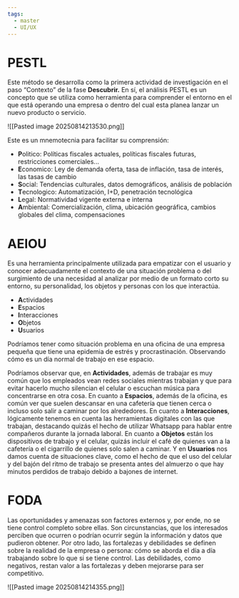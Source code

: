 ```yaml
---
tags:
  - master
  - UI/UX
---
```

# PESTL

Este método se desarrolla como la primera actividad de investigación en el paso “Contexto” de la fase **Descubrir.** En sí, el análisis PESTL es un concepto que se utiliza como herramienta para comprender el entorno en el que está operando una empresa o dentro del cual esta planea lanzar un nuevo producto o servicio.

![[Pasted image 20250814213530.png]]

Este es un mnemotecnia para facilitar su comprensión:

- **P**olitico: Políticas fiscales actuales, políticas fiscales futuras, restricciones comerciales... 
- **E**conomico: Ley de demanda oferta, tasa de inflación, tasa de interés, las tasas de cambio
- **S**ocial: Tendencias culturales, datos demográficos, análisis de población
- **T**ecnologico: Automatización, I+D, penetración tecnológica
- **L**egal: Normatividad vigente externa e interna
- **A**mbiental: Comercialización, clima, ubicación geográfica, cambios globales del clima, compensaciones 

# AEIOU

Es una herramienta principalmente utilizada para empatizar con el usuario y conocer adecuadamente el contexto de una situación problema o del surgimiento de una necesidad al analizar por medio de un formato corto su entorno, su personalidad, los objetos y personas con los que interactúa.

- **A**ctividades
- **E**spacios
- **I**nteracciones
- **O**bjetos
- **U**suarios

Podríamos tener como situación problema en una oficina de una empresa pequeña que tiene una epidemia de estrés y procrastinación. Observando cómo es un día normal de trabajo en ese espacio.

Podríamos observar que, en **Actividades**, además de trabajar es muy común que los empleados vean redes sociales mientras trabajan y que para evitar hacerlo mucho silencian el celular o escuchan música para concentrarse en otra cosa. En cuanto a **Espacios**, además de la oficina, es común ver que suelen descansar en una cafetería que tienen cerca o incluso solo salir a caminar por los alrededores. En cuanto a **Interacciones**, lógicamente tenemos en cuenta las herramientas digitales con las que trabajan, destacando quizás el hecho de utilizar Whatsapp para hablar entre compañeros durante la jornada laboral. En cuanto a **Objetos** están los dispositivos de trabajo y el celular, quizás incluir el café de quienes van a la cafetería o el cigarrillo de quienes solo salen a caminar. Y en **Usuarios** nos damos cuenta de situaciones clave, como el hecho de que el uso del celular y del bajón del ritmo de trabajo se presenta antes del almuerzo o que hay minutos perdidos de trabajo debido a bajones de internet.

# FODA
Las oportunidades y amenazas son factores externos y, por ende, no se tiene control completo sobre ellas. Son circunstancias, que los interesados perciben que ocurren o podrían ocurrir según la información y datos que pudieron obtener. Por otro lado, las fortalezas y debilidades se definen sobre la realidad de la empresa o persona: cómo se aborda el día a día trabajando sobre lo que si se tiene control. Las debilidades, como negativos, restan valor a las fortalezas y deben mejorarse para ser competitivo.

![[Pasted image 20250814214355.png]]